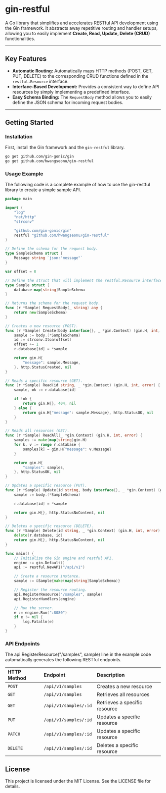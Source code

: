 # gin-restful

A Go library that simplifies and accelerates RESTful API development using the Gin framework. It abstracts away repetitive routing and handler setups, allowing you to easily implement **Create, Read, Update, Delete (CRUD)** functionalities.

---

## Key Features

* **Automatic Routing:** Automatically maps HTTP methods (POST, GET, PUT, DELETE) to the corresponding CRUD functions defined in the `restful.Resource` interface.
* **Interface-Based Development:** Provides a consistent way to define API resources by simply implementing a predefined interface.
* **Easy Schema Binding:** The `RequestBody` method allows you to easily define the JSON schema for incoming request bodies.

---

## Getting Started

### Installation

First, install the Gin framework and the `gin-restful` library.

```bash
go get github.com/gin-gonic/gin
go get github.com/hwangseonu/gin-restful
```

### Usage Example
The following code is a complete example of how to use the gin-restful library to create a simple sample API.

```go
package main

import (
	"log"
	"net/http"
	"strconv"

	"github.com/gin-gonic/gin"
	restful "github.com/hwangseonu/gin-restful"
)

// Define the schema for the request body.
type SampleSchema struct {
	Message string `json:"message"`
}

var offset = 0

// Define the struct that will implement the restful.Resource interface.
type Sample struct {
	database map[string]SampleSchema
}

// Returns the schema for the request body.
func (r *Sample) RequestBody(_ string) any {
	return new(SampleSchema)
}

// Creates a new resource (POST).
func (r *Sample) Create(body interface{}, _ *gin.Context) (gin.H, int, error) {
	sample := body.(*SampleSchema)
	id := strconv.Itoa(offset)
	offset += 1
	r.database[id] = *sample

	return gin.H{
		"message": sample.Message,
	}, http.StatusCreated, nil
}

// Reads a specific resource (GET).
func (r *Sample) Read(id string, _ *gin.Context) (gin.H, int, error) {
	sample, ok := r.database[id]

	if !ok {
		return gin.H{}, 404, nil
	} else {
		return gin.H{"message": sample.Message}, http.StatusOK, nil
	}
}

// Reads all resources (GET).
func (r *Sample) ReadAll(_ *gin.Context) (gin.H, int, error) {
	samples := make(map[string]gin.H)
	for k, v := range r.database {
		samples[k] = gin.H{"message": v.Message}
	}

	return gin.H{
		"samples": samples,
	}, http.StatusOK, nil
}

// Updates a specific resource (PUT).
func (r *Sample) Update(id string, body interface{}, _ *gin.Context) (gin.H, int, error) {
	sample := body.(*SampleSchema)

	r.database[id] = *sample

	return gin.H{}, http.StatusNoContent, nil
}

// Deletes a specific resource (DELETE).
func (r *Sample) Delete(id string, _ *gin.Context) (gin.H, int, error) {
	delete(r.database, id)
	return gin.H{}, http.StatusNoContent, nil
}

func main() {
	// Initialize the Gin engine and restful API.
	engine := gin.Default()
	api := restful.NewAPI("/api/v1")

	// Create a resource instance.
	sample := &Sample{make(map[string]SampleSchema)}

	// Register the resource routing.
	api.RegisterResource("/samples", sample)
	api.RegisterHandlers(engine)

	// Run the server.
	e := engine.Run(":8080")
	if e != nil {
		log.Fatalln(e)
	}
}
```

### API Endpoints
The api.RegisterResource("/samples", sample) line in the example code automatically generates the following RESTful endpoints.

| HTTP Method | Endpoint            | Description                  |
|:------------| :------------------ | :--------------------------- |
| `POST`      | `/api/v1/samples`   | Creates a new resource       |
| `GET`       | `/api/v1/samples`   | Retrieves all resources      |
| `GET`       | `/api/v1/samples/:id` | Retrieves a specific resource |
| `PUT`       | `/api/v1/samples/:id` | Updates a specific resource   |
| `PATCH`     | `/api/v1/samples/:id` | Updates a specific resource   |
| `DELETE`    | `/api/v1/samples/:id` | Deletes a specific resource   |

## License
This project is licensed under the MIT License. See the LICENSE file for details.